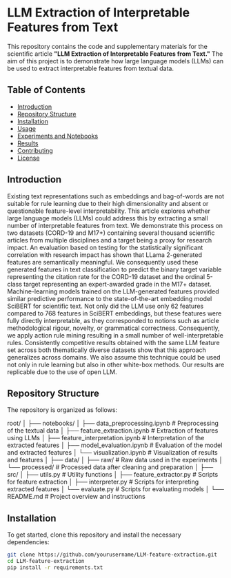 # LLM Extraction of Interpretable Features from Text

This repository contains the code and supplementary materials for the scientific article **"LLM Extraction of Interpretable Features from Text."** The aim of this project is to demonstrate how large language models (LLMs) can be used to extract interpretable features from textual data.

## Table of Contents

- [Introduction](#introduction)
- [Repository Structure](#repository-structure)
- [Installation](#installation)
- [Usage](#usage)
- [Experiments and Notebooks](#experiments-and-notebooks)
- [Results](#results)
- [Contributing](#contributing)
- [License](#license)

## Introduction
Existing text representations such as embeddings and bag-of-words are not suitable for rule learning due to their high dimensionality and absent or questionable feature-level interpretability. This article explores whether large language models (LLMs) could address this by extracting a small number of interpretable features from text.
We demonstrate this process on two datasets (CORD-19  and M17+) containing several thousand scientific articles from multiple disciplines and a target being a proxy for research impact. An evaluation based on testing for the statistically significant correlation with research impact has shown that LLama 2-generated features are semantically meaningful. We consequently used these generated features in text classification to predict the binary target variable representing the citation rate for the CORD-19 dataset and the ordinal 5-class target representing an expert-awarded grade in the M17+ dataset. Machine-learning models trained on the LLM-generated features provided similar predictive performance to the state-of-the-art embedding model SciBERT for scientific text. Not only did the LLM use only 62 features compared to 768 features in SciBERT embeddings, but these features were fully directly interpretable, as they corresponded to notions such as article methodological rigour, novelty, or grammatical correctness. Consequently, we apply action rule mining resulting in a small number of well-interpretable rules. Consistently competitive results obtained with the same LLM feature set across both thematically diverse datasets show that this approach generalizes across domains.  We also assume this technique could be used not only in rule learning but also in other white-box methods. Our results are replicable due to the use of open LLM. 

## Repository Structure

The repository is organized as follows:

root/
│
├── notebooks/
│ ├── data_preprocessing.ipynb # Preprocessing of the textual data
│ ├── feature_extraction.ipynb # Extraction of features using LLMs
│ ├── feature_interpretation.ipynb # Interpretation of the extracted features
│ ├── model_evaluation.ipynb # Evaluation of the model and extracted features
│ └── visualization.ipynb # Visualization of results and features
│
├── data/
│ ├── raw/ # Raw data used in the experiments
│ └── processed/ # Processed data after cleaning and preparation
│
├── src/
│ ├── utils.py # Utility functions
│ ├── feature_extractor.py # Scripts for feature extraction
│ ├── interpreter.py # Scripts for interpreting extracted features
│ └── evaluate.py # Scripts for evaluating models
│
└── README.md # Project overview and instructions


## Installation

To get started, clone this repository and install the necessary dependencies:

```bash
git clone https://github.com/yourusername/LLM-feature-extraction.git
cd LLM-feature-extraction
pip install -r requirements.txt


